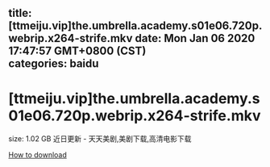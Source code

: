 
title: [ttmeiju.vip]the.umbrella.academy.s01e06.720p.webrip.x264-strife.mkv
date: Mon Jan 06 2020 17:47:57 GMT+0800 (CST)    
categories: baidu
---

# [ttmeiju.vip]the.umbrella.academy.s01e06.720p.webrip.x264-strife.mkv
size: 1.02 GB
 近日更新 - 天天美剧,美剧下载,高清电影下载
 

[How to download](https://bpcam.bemobtrk.com/go/2ceec3aa-1ca2-46d6-b9ff-aaa5c184517c?jno=5188)
